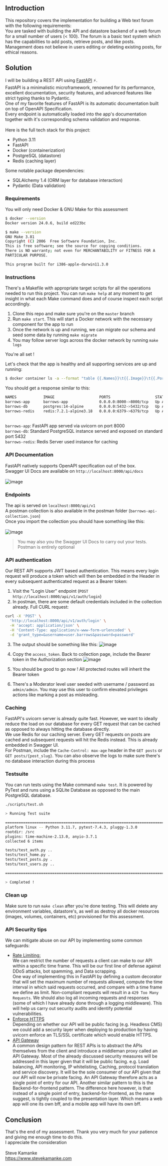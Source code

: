 ## Introduction
This repository covers the implementation for building a Web text forum with the following requirements:  
You are tasked with building the API and datastore backend of a web forum for a small number
of users (< 100). The forum is a basic text system which has the capabilities to add posts,
retrieve posts, and like posts. Management does not believe in users editing or deleting existing
posts, for ethical reasons.

## Solution
I will be building a REST API using [FastAPI](https://fastapi.tiangolo.com/) :zap:.  
FastAPI is a minimalistic microframework, renowned for its performance, excellent documentation, security features, and advanced features like strict typing thanks to Pydantic.  
One of my favorite features of FastAPI is its automatic documentation built on top of OpenAPI Specification.  
Every endpoint is automatically loaded into the app's documentation together with it's corresponding schema validation and response.  
\
Here is the full tech stack for this project:
- Python 3.11
- FastAPI
- Docker (containerization)
- PostgreSQL (datastore)
- Redis (caching layer)

Some notable package dependencies:
- SQLAlchemy 1.4 (ORM layer for database interaction)
- Pydantic (Data validation)

### Requirements
You will only need Docker & GNU Make for this assessment   
```bash
$ docker --version
Docker version 24.0.6, build ed223bc
```
````bash
$ make --version
GNU Make 3.81
Copyright (C) 2006  Free Software Foundation, Inc.
This is free software; see the source for copying conditions.
There is NO warranty; not even for MERCHANTABILITY or FITNESS FOR A
PARTICULAR PURPOSE.

This program built for i386-apple-darwin11.3.0
````

### Instructions
There's a Makefile with appropriate target scripts for all the operations needed to run this project. You can run `make help` at any moment to get insight in what each Make command does and of course inspect each script accordingly.

1. Clone this repo and make sure you're on the `master` branch
2. Run `make start`. This will start a Docker network with the necessary component for the app to run
3. Once the network is up and running, we can migrate our schema and seed some data by running `make migrate`
4. You may follow server logs across the docker network by running `make logs`  

You're all set !

Let's check that the app is healthy and all supporting services are up and running:  
```bash
$ docker container ls -a --format "table {{.Names}}\t{{.Image}}\t{{.Ports}}\t{{.Status}}"
```
You should get a response similar to this:
```bash
NAMES            IMAGE                    PORTS                    STATUS
barrows-app      barrows-app              0.0.0.0:8000->8000/tcp   Up About a minute
barrows-db       postgres:14-alpine       0.0.0.0:5432->5432/tcp   Up About a minute (healthy)
barrows-redis    redis:7.2.1-alpine3.18   0.0.0.0:6379->6379/tcp   Up About a minute (healthy)
```
 \
`barrows-app`: FastAPI app served via uvicorn on port 8000  
`barrows-db`: Standard PostgreSQL instance served and exposed on standard port 5432  
`barrows-redis`: Redis Server used instance for caching  

### API Documentation
FastAPI natively supports OpenAPI specification out of the box.  
Swagger UI Docs are available on `http://localhost:8000/api/docs` 
\
\
![image](./assets/barrows-api-docs.png)

### Endpoints
The api is served on `localhost:8000/api/v1`  
A postman collection is also available in the postman folder (`barrows-api-collection.json`)  
Once you import the collection you should have something like this:  
\
![image](./assets/barrows-postman-collection.png)
> You may also you the Swagger UI Docs to carry out your tests. Postman is entirely optional
### API  authentication
Our REST API supports JWT based authentication. This means every login request will produce a token which will then be embedded in the Header in every subsequent authenticated request as a Bearer token:  
1. Visit the "Login User" endpoint (`POST http://localhost:8000/api/v1/auth/login`)
2. In postman, there are some default credentials included in the collection already. Full CURL request:
```bash
curl -X 'POST' \
  'http://localhost:8000/api/v1/auth/login' \
  -H 'accept: application/json' \
  -H 'Content-Type: application/x-www-form-urlencoded' \
  -d 'grant_type=&username=user.barrows&password=password'
```
3. The output should be something like this:
![image](./assets/barrows-api-login-request.png)  

4. Copy the `access_token`. Back to collection page, include the Bearer token in the Authorization section
![image](./assets/barrows-api-auth-token.png)
5. You should be good to go now ! All protected routes will inherit the Bearer token
6. There's a Moderator level user seeded with username / password as `admin/admin`. You may use this user to confirm elevated privileges actions like marking a post as misleading.

### Caching
FastAPI's uvicorn server is already quite fast. However, we want to ideally reduce the load on our database for every GET request that can be cached as opposed to always hitting the database directly.  
We use Redis for our caching server. Every GET requests on posts are cached and subsequent requests will hit the Redis instead. This is already embedded in Swagger UI.  
For Postman, include the `Cache-Control: max-age` header in the `GET posts` or `GET posts/{post_slug}`. You can also observe the logs to make sure there's no database interaction during this process

### Testsuite
You can run tests using the Make command `make test`. It is powered by PyTest and runs using a SQLite Database as opposed to the main PostgreSQL database.
```bash
./scripts/test.sh

> Running Test suite

=============================================================================================== test session starts ================================================================================================
platform linux -- Python 3.11.7, pytest-7.4.3, pluggy-1.3.0
rootdir: /src
plugins: time-machine-2.13.0, anyio-3.7.1
collected 6 items

tests/test_auth.py ..                                                                                                                                                                                        [ 33%]
tests/test_home.py .                                                                                                                                                                                         [ 50%]
tests/test_posts.py .                                                                                                                                                                                        [ 66%]
tests/test_users.py ..                                                                                                                                                                                       [100%]

========================================================================================== 6 passed, 5 warnings in 4.70s ===========================================================================================

> Completed !
```

### Clean up
Make sure to run `make clean` after you're done testing. This will delete any environment variables, datastore's, as well as destroy all docker resources (images, volumes, containers, etc) provisioned for this assessment.  


### API Security tips
We can mitigate abuse on our API by implementing some common safeguards:
- <ins>Rate Limiting:</ins>  
We can restrict the number of requests a client can make to our API within a specific time frame. This will be our first line of defense against DDoS attacks, bot spamming, and Data scrapping.  
One way of implementing this in FastAPI by defining a custom decorator that will set the maximum number of requests allowed, compute the time interval in which said requests occurred, and compare with a time frame we define as limit.
Non-compliant requests will result in a `429 Too Many Requests`. We should also log all incoming requests and responses (some of which I have already done through a logging middleware). This will help us carry out security audits and identify potential vulnerabilities.
- <ins>Enforce HTTPS</ins>   
Depending on whether our API will be public facing (e.g. Headless CMS) we could add a security layer when deploying to production by having uvicorn enforce an TLS/SSL certificate which would enable HTTPS.  
- <ins>API Gateway</ins>  
A common design pattern for REST APIs is to abstract the APIs themselves from the client and introduce a middleman proxy called an API Gateway. Most of the already discussed security measures will be addressed in this layer given that it will be public facing. e.g. Load balancing, API monitoring, IP whitelisting, Caching, protocol translation and service discovery. It will be the sole consumer of our API given that our API will now be private facing. An API Gateway therefore acts as a single point of entry for our API. Another similar pattern to this is the Backend-for-frontend pattern. The difference here however, is that instead of a single point of entry, backend-for-frontend, as the name suggest, is tightly coupled to the presentation layer. Which means a web app will one its own bff, and a mobile app will have its own bff.



## Conclusion
That's the end of my assessment. Thank you very much for your patience and giving me enough time to do this.  
I appreciate the consideration  
\
Steve Kamanke  
https://www.stevekamanke.com
